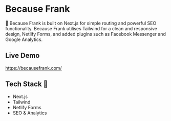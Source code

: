 # Because Frank

🐶 Because Frank is built on Next.js for simple routing and powerful SEO functionality. Because Frank utilises Tailwind for a clean and responsive design, Netlify Forms, and added plugins such as Facebook Messenger and Google Analytics.

## Live Demo

https://becausefrank.com/

## Tech Stack 🚀

- Next.js
- Tailwind
- Netlify Forms
- SEO & Analytics
